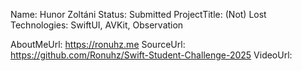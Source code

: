 Name: Hunor Zoltáni
Status: Submitted
ProjectTitle: (Not) Lost
Technologies: SwiftUI, AVKit, Observation

AboutMeUrl: https://ronuhz.me
SourceUrl: https://github.com/Ronuhz/Swift-Student-Challenge-2025
VideoUrl:

<!---
EXAMPLE
Name<required>: John Appleseed
Status<required>: Submitted <or> Winner <or> Distinguished <or> Rejected
ProjectTitle: The Accessibility Rose
Technologies<only the first 4 are visible>: SwiftUI, RealityKit, CoreGraphic 

AboutMeUrl: https://linkedin.com/in/johnappleseed <
SourceUrl: https://github.com/johnappleseed/wwdc2025
VideoUrl: https://youtu.be/ABCDE123456

Please note that only Name and Status are mandatory fields. The other fields are optional.
-->
